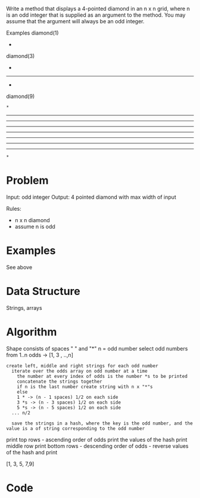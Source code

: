 Write a method that displays a 4-pointed diamond in an n x n grid, where n is an odd integer that is supplied as an argument to the method. You may assume that the argument will always be an odd integer.

Examples
diamond(1)

*

diamond(3)

 *
***
 *

 diamond(9)

    *
   ***
  *****
 *******
*********
 *******
  *****
   ***
    *


  # Problem

  Input: odd integer
  Output: 4 pointed diamond with max width of input

  Rules: 
  - n x n diamond
  - assume n is odd


  # Examples
 See above

  # Data Structure
  Strings, arrays



  # Algorithm
  Shape consists of spaces " " and "*"
  n = odd number
  select odd numbers from 1..n odds -> [1, 3 , ..,n]
  
    
    create left, middle and right strings for each odd number
      iterate over the odds array on odd number at a time
        the number at every index of odds is the number *s to be printed
        concatenate the strings together
        if n is the last number create string with n x "*"s
        else
        1 * -> (n - 1 spaces) 1/2 on each side 
        3 *s -> (n - 3 spaces) 1/2 on each side
        5 *s -> (n - 5 spaces) 1/2 on each side
      ... n/2

      save the strings in a hash, where the key is the odd number, and the value is a of string corresponding to the odd number
  
  print top rows - ascending order of odds
    print the values of the hash
  print middle row
  print bottom rows - descending order of odds
    - reverse values of the hash and print
  
 


[1, 3, 5, 7,9]

 
    




  # Code